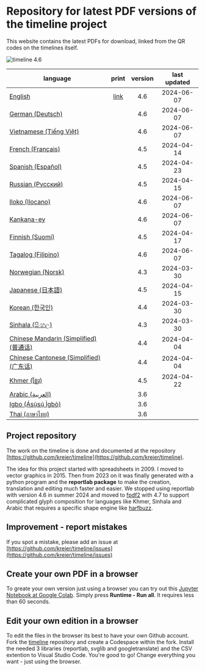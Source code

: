 # Repository for latest PDF versions of the timeline project

This website contains the latest PDFs for download, linked from the QR codes on the timelines itself.

![timeline 4.6](https://raw.githubusercontent.com/kreier/timeline/main/docs/timeline20240516_4.6.png)

| language                                                                | print | version | last updated |
|-------------------------------------------------------------------------|:-----:|:-------:|:------------:|
| [English](https://timeline24.github.io/timeline_en.pdf)                 | [link](https://timeline24.github.io/timeline_en_print.pdf) |  4.6   |  2024-06-07  |
| [German (Deutsch)](https://timeline24.github.io/timeline_de.pdf)        |       |   4.6   |  2024-06-07  |
| [Vietnamese (Tiếng Việt)](https://timeline24.github.io/timeline_vi.pdf) |       |   4.6   |  2024-06-07  |
| [French (Français)](https://timeline24.github.io/timeline_fr.pdf)       |       |   4.5   |  2024-04-14  |
| [Spanish (Español)](https://timeline24.github.io/timeline_es.pdf)       |       |   4.5   |  2024-04-23  |
| [Russian (Русский)](https://timeline24.github.io/timeline_ru.pdf)       |       |   4.5   |  2024-04-15  |
| [Iloko (Ilocano)](https://timeline24.github.io/timeline_ilo.pdf)        |       |   4.6   |  2024-06-07  |
| [Kankana-ey](https://timeline24.github.io/timeline_kne.pdf)             |       |   4.6   |  2024-06-07  |
| [Finnish (Suomi)](https://timeline24.github.io/timeline_fi.pdf)         |       |   4.5   |  2024-04-17  |
| [Tagalog (Filipino)](https://timeline24.github.io/timeline_tl.pdf)      |       |   4.6   |  2024-06-07  |
| [Norwegian (Norsk)](https://timeline24.github.io/timeline_no.pdf)       |       |   4.3   |  2024-03-30  |
| [Japanese (日本語)](https://timeline24.github.io/timeline_ja.pdf)        |       |   4.5   |  2024-04-15  |
| [Korean (한국인)](https://timeline24.github.io/timeline_ko.pdf)          |       |   4.4   |  2024-03-30  |
| [Sinhala (සිංහල)](https://timeline24.github.io/timeline_si.pdf)         |       |   4.3   |  2024-03-30   |
| [Chinese Mandarin (Simplified) (普通话)](https://timeline24.github.io/timeline_zh.pdf) |       | 4.4 | 2024-04-04 |
| [Chinese Cantonese (Simplified)  (广东话)](https://timeline24.github.io/timeline_yue.pdf) |       | 4.4 | 2024-04-04 |
| [Khmer (ខ្មែរ)](https://timeline24.github.io/timeline_km.pdf)             |       |   4.5   |  2024-04-22  |
| [Arabic (العربية)](https://timeline24.github.io/timeline_ar.pdf)       |        |   3.6   |              |
| [Igbo (Ásụ̀sụ́ Ìgbò)](https://timeline24.github.io/timeline_ig.pdf)       |       |   3.6   |              |
| [Thai (ภาษาไทย)](https://timeline24.github.io/timeline_th.pdf)          |       |   3.6   |              |

## Project repository

The work on the timeline is done and documented at the repository [https://github.com/kreier/timeline](https://github.com/kreier/timeline).

The idea for this project started with spreadsheets in 2009. I moved to vector graphics in 2015. Then from 2023 on it was finally generated with a python program and the __reportlab package__ to make the creation, translation and editing much faster and easier. We stopped using reportlab with version 4.6 in summer 2024 and moved to [fpdf2](https://py-pdf.github.io/fpdf2/index.html) with 4.7 to support complicated glyph composition for languages like Khmer, Sinhala and Arabic that requires a specific shape engine like [harfbuzz](https://github.com/harfbuzz/harfbuzz).

## Improvement - report mistakes

If you spot a mistake, please add an issue at [https://github.com/kreier/timeline/issues](https://github.com/kreier/timeline/issues)

## Create your own PDF in a browser

To greate your own version just using a browser you can try out this [Jupyter Notebook at Google Colab](https://colab.research.google.com/drive/1G0z6jKIs_B_Md_y6Wen108Keo5WazalZ?usp=sharing). Simply press __Runtime - Run all__. It requires less than 60 seconds.

## Edit your own edition in a browser

To edit the files in the browser its best to have your own Github account. Fork the [timeline](https://github.com/kreier/timeline) repository and create a Codespace within the fork. Install the needed 3 libraries (reportlab, svglib and googletranslate) and the CSV extention to Visual Studio Code. You're good to go! Change everything you want - just using the browser.

